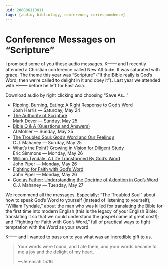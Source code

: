 ```yaml
---
uid: 200806110011
tags: [audio, bibliology, conference, correspondence]
---
```

  
# Conference Messages on “Scripture”

I promised some of you these audio messages. K—— and I recently attended a Christian conference called New Attitude. It was saturated with grace. The theme this year was “Scripture” (“If the Bible really is God’s Word, then we’re called to delight in it and obey it”). Last year we attended with H—— before he left for East Asia.

Download audio by right clicking and choosing “Save As…”

- [Ripping, Burning, Eating: A Right Response to God’s Word](http://sgm.edgeboss.net/download/sgm/na/2008/na08-session1.mp3)  
	Josh Harris — Saturday, May 24
- [The Authority of Scripture](http://sgm.edgeboss.net/download/sgm/na/2008/na08-session2.mp3)  
	Mark Dever — Sunday, May 25
- [Bible Q & A (Questions and Answers)](http://sgm.edgeboss.net/download/sgm/na/2008/na08-session3.mp3)  
	Al Mohler — Sunday, May 25
- [The Troubled Soul: God’s Word and Our Feelings](http://sgm.edgeboss.net/download/sgm/na/2008/na08-session4.mp3)  
	C.J. Mahaney — Sunday, May 25
- [What’s the Point? Growing in Vision for Diligent Study](http://sgm.edgeboss.net/download/sgm/na/2008/na08-session5.mp3)  
	Eric Simmons — Monday, May 26
- [William Tyndale: A Life Transformed By God’s Word](http://sgm.edgeboss.net/download/sgm/na/2008/na08-session6.mp3)  
	John Piper — Monday, May 26
- [Fighting for Faith with God’s Word](http://sgm.edgeboss.net/download/sgm/na/2008/na08-session7.mp3)  
	John Piper — Monday, May 26
- [God as Father: Understanding the Doctrine of Adoption in God’s Word](http://sgm.edgeboss.net/download/sgm/na/2008/na08-session8.mp3)  
	C.J. Mahaney — Tuesday, May 27

We recommend all the messages. Especially: “The Troubled Soul” about how to speak God’s Word to yourself (instead of listening to yourself); “William Tyndale,” about the man who was killed for translating the Bible for the first time into modern English (this is the legacy of your English Bible: translating it so that we could understand the gospel came at great cost!); and “Fighting for Faith with God’s Word,” full of practical ways to fight temptation with the Word as your sword.

K—— and I wanted to pass on to you what was an incredible gift to us.

> Your words were found, and I ate them, and your words became to me a joy and the delight of my heart.
> 
> —Jeremiah 15:16
